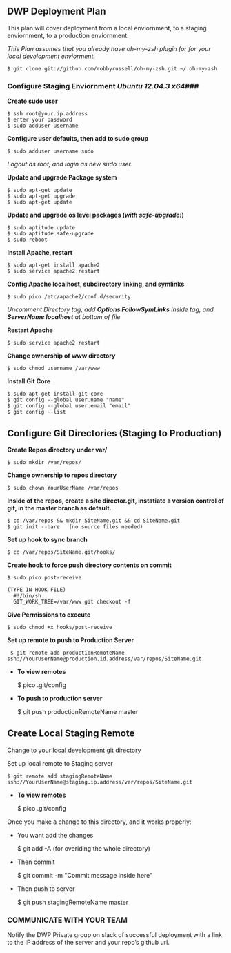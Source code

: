 ## DWP Deployment Plan ##

This plan will cover deployment from a local enviornment, to a staging enviornment, to a production enviornment.

*This Plan assumes that you already have oh-my-zsh plugin for for your local development enviorment.*

    $ git clone git://github.com/robbyrussell/oh-my-zsh.git ~/.oh-my-zsh
    
    

### Configure Staging Enviornment *Ubuntu 12.04.3 x64*###

**Create sudo user**

    $ ssh root@your.ip.address 
    $ enter your password   
    $ sudo adduser username
    
**Configure user defaults, then add to sudo group**

    $ sudo adduser username sudo
    
*Logout as root, and login as new sudo user.*

**Update and upgrade Package system**

    $ sudo apt-get update
    $ sudo apt-get upgrade
    $ sudo apt-get update
    
**Update and upgrade os level packages (*with safe-upgrade!*)**

    $ sudo aptitude update
    $ sudo aptitude safe-upgrade
    $ sudo reboot

**Install Apache, restart**

    $ sudo apt-get install apache2
    $ sudo service apache2 restart
    
**Config Apache localhost, subdirectory linking, and symlinks**

    $ sudo pico /etc/apache2/conf.d/security
    
*Uncomment Directory tag, add **Options FollowSymLinks** inside tag, and **ServerName localhost** at bottom of file*

**Restart Apache**

    $ sudo service apache2 restart

**Change ownership of www directory**

    $ sudo chmod username /var/www
    
**Install Git Core**

    $ sudo apt-get install git-core
    $ git config --global user.name "name"
    $ git config --global user.email "email"
    $ git config --list




## Configure Git Directories (**Staging to Production**) ##

**Create Repos directory under var/**

    $ sudo mkdir /var/repos/
    
**Change ownership to repos directory**

    $ sudo chown YourUserName /var/repos
    
**Inside of the repos, create a site director.git, instatiate a version control of git, in the master branch as default.**

    $ cd /var/repos && mkdir SiteName.git && cd SiteName.git
    $ git init --bare   (no source files needed)

**Set up hook to sync branch**

    $ cd /var/repos/SiteName.git/hooks/
    
**Create hook to force push directory contents on commit**

    $ sudo pico post-receive
    
    (TYPE IN HOOK FILE)
      #!/bin/sh
      GIT_WORK_TREE=/var/www git checkout -f

**Give Permissions to execute**

    $ sudo chmod +x hooks/post-receive
    
**Set up remote to push to Production Server**

     $ git remote add productionRemoteName ssh://YourUserName@production.id.address/var/repos/SiteName.git
     
* **To view remotes** 

    $ pico .git/config
    
    
 * **To push to production server**
    
    $ git push productionRemoteName master
    


## Create Local Staging Remote ##

Change to your local development git directory
    
Set up local remote to Staging server 

    $ git remote add stagingRemoteName ssh://YourUserName@staging.ip.address/var/repos/SiteName.git
    
* **To view remotes** 

    $ pico .git/config
    


    
 Once you make a change to this directory, and it works properly:
 
 * You want add the changes
    
    $ git add -A (for overiding the whole directory)
    
 
 * Then commit
    
    $ git commit -m "Commit message inside here"
    
    
 * Then push to server
    
    $ git push stagingRemoteName master
    


### COMMUNICATE WITH YOUR TEAM ###

Notify the DWP Private group on slack of successful deployment with a link to the IP address of the server and your repo’s github url.
